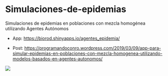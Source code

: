 # Simulaciones-de-epidemias
Simulaciones de epidemias en poblaciones con mezcla homogénea utilizando Agentes Autónomos

* App: https://biorod.shinyapps.io/agentes_epidemia/

* Post: https://programandoconro.wordpress.com/2019/03/09/app-para-simular-epidemias-en-poblaciones-con-mezcla-homogenea-utilizando-modelos-basados-en-agentes-autonomos/

<div><img src="https://raw.githubusercontent.com/progamandoconro/Simulaciones-de-epidemias/master/fotocaptura.png" /> </div>
